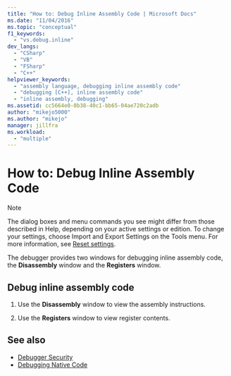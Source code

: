```yaml
---
title: "How to: Debug Inline Assembly Code | Microsoft Docs"
ms.date: "11/04/2016"
ms.topic: "conceptual"
f1_keywords:
  - "vs.debug.inline"
dev_langs:
  - "CSharp"
  - "VB"
  - "FSharp"
  - "C++"
helpviewer_keywords:
  - "assembly language, debugging inline assembly code"
  - "debugging [C++], inline assembly code"
  - "inline assembly, debugging"
ms.assetid: cc5664e0-0b38-40c1-bb65-04ae720c2adb
author: "mikejo5000"
ms.author: "mikejo"
manager: jillfra
ms.workload:
  - "multiple"
---
```

# How to: Debug Inline Assembly Code

> [!NOTE]
> The dialog boxes and menu commands you see might differ from those described in Help, depending on your active settings or edition. To change your settings, choose Import and Export Settings on the Tools menu. For more information, see [Reset settings](../ide/environment-settings.md#reset-settings).

The debugger provides two windows for debugging inline assembly code, the **Disassembly** window and the **Registers** window.

## Debug inline assembly code

1. Use the **Disassembly** window to view the assembly instructions.

2. Use the **Registers** window to view register contents.

## See also

- [Debugger Security](../debugger/debugger-security.md)
- [Debugging Native Code](../debugger/debugging-native-code.md)